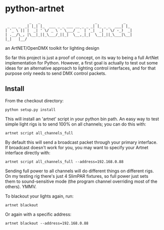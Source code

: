 python-artnet
=============
               _   _                         _            _
     _ __ _  _| |_| |_  ___ _ _ ___ __ _ _ _| |_ _ _  ___| |_ 
    | '_ \ || |  _| ' \/ _ \ ' \___/ _` | '_|  _| ' \/ -_)  _|
    | .__/\_, |\__|_||_\___/_||_|  \__,_|_|  \__|_||_\___|\__|
    |_|   |__/

an ArtNET/OpenDMX toolkit for lighting design

So far this project is just a proof of concept, on its way to being a full
ArtNet implementation for Python. However, a first goal is actually to test
out some ideas for an alternative approach to lighting control interfaces,
and for that purpose only needs to send DMX control packets.

Install
-------

From the checkout directory:

    python setup.py install

This will install an 'artnet' script in your python bin path. An easy way to
test simple light rigs is to send 100% on all channels; you can do this with:

    artnet script all_channels_full

By default this will send a broadcast packet through your primary interface. If
broadcast doesn't work for you, you may want to specify your Artnet interface
directly with:

    artnet script all_channels_full --address=192.168.0.88

Sending full power to all channels will do different things on different rigs.
On my testing rig there's just 4 SlimPAR fixtures, so full power just sets them
to sound-sensitive mode (the program channel overriding most of the others). YMMV.

To blackout your lights again, run:

    artnet blackout

Or again with a specific address:

    artnet blackout --address=192.168.0.88


